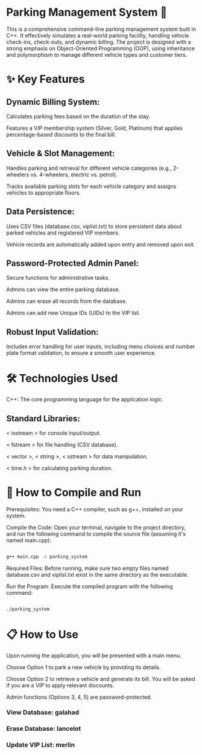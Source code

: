 # Parking Management System 🚗
This is a comprehensive command-line parking management system built in C++. It effectively simulates a real-world parking facility, handling vehicle check-ins, check-outs, and dynamic billing. The project is designed with a strong emphasis on Object-Oriented Programming (OOP), using inheritance and polymorphism to manage different vehicle types and customer tiers.

# ✨ Key Features
## Dynamic Billing System:

Calculates parking fees based on the duration of the stay.

Features a VIP membership system (Silver, Gold, Platinum) that applies percentage-based discounts to the final bill.

## Vehicle & Slot Management:

Handles parking and retrieval for different vehicle categories (e.g., 2-wheelers vs. 4-wheelers, electric vs. petrol).

Tracks available parking slots for each vehicle category and assigns vehicles to appropriate floors.

## Data Persistence:

Uses CSV files (database.csv, viplist.txt) to store persistent data about parked vehicles and registered VIP members.

Vehicle records are automatically added upon entry and removed upon exit.

## Password-Protected Admin Panel:

Secure functions for administrative tasks.

Admins can view the entire parking database.

Admins can erase all records from the database.

Admins can add new Unique IDs (UIDs) to the VIP list.

## Robust Input Validation:

Includes error handling for user inputs, including menu choices and number plate format validation, to ensure a smooth user experience.

# 🛠️ Technologies Used
C++: The core programming language for the application logic.

## Standard Libraries:

< iostream > for console input/output.

< fstream > for file handling (CSV database).

< vector >, < string >, < sstream > for data manipulation.

< time.h > for calculating parking duration.


# 🚀 How to Compile and Run
Prerequisites: You need a C++ compiler, such as g++, installed on your system.

Compile the Code: Open your terminal, navigate to the project directory, and run the following command to compile the source file (assuming it's named main.cpp):

```Bash

g++ main.cpp -o parking_system
```
Required Files: Before running, make sure two empty files named database.csv and viplist.txt exist in the same directory as the executable.

Run the Program: Execute the compiled program with the following command:

```Bash

./parking_system
```
# 📋 How to Use

Upon running the application, you will be presented with a main menu.

Choose Option 1 to park a new vehicle by providing its details.

Choose Option 2 to retrieve a vehicle and generate its bill. You will be asked if you are a VIP to apply relevant discounts.

Admin functions (Options 3, 4, 5) are password-protected.

### View Database: galahad
### Erase Database: lancelot
### Update VIP List: merlin





